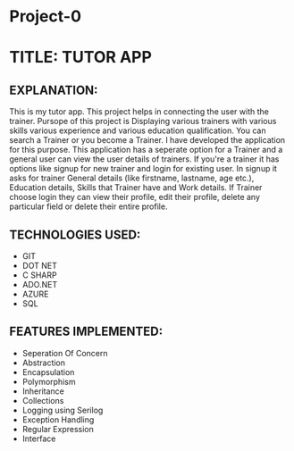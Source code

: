 # **Project-0**
# **TITLE: TUTOR APP** 
## **EXPLANATION:**
This is my tutor app. This project helps in connecting the user with the trainer. Pursope of this project is Displaying various trainers with various skills various experience and various education qualification. You can search a Trainer or you become a Trainer.  I have developed the application for this purpose. This application has a seperate option for a Trainer and a general user can view the user details of trainers. If you're a trainer it has options like signup for new trainer and login for existing user. In signup it asks for trainer General details (like firstname, lastname, age etc.), Education details, Skills that Trainer have and Work details. If Trainer choose login they can view their profile, edit their profile, delete any particular field or delete their entire profile.

## **TECHNOLOGIES USED:**
* GIT
* DOT NET
* C SHARP
* ADO.NET
* AZURE
* SQL




## **FEATURES IMPLEMENTED:**
* Seperation Of Concern
* Abstraction
* Encapsulation
* Polymorphism
* Inheritance
* Collections
* Logging using Serilog
* Exception Handling
* Regular Expression
* Interface


